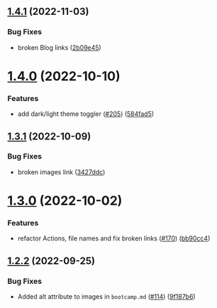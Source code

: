 ## [1.4.1](https://github.com/Pradumnasaraf/open-source-with-pradumna/compare/v1.4.0...v1.4.1) (2022-11-03)


### Bug Fixes

* broken Blog links ([2b09e45](https://github.com/Pradumnasaraf/open-source-with-pradumna/commit/2b09e45e15a5179bd3a12ee83663d75bfd6ecf62))



# [1.4.0](https://github.com/Pradumnasaraf/open-source-with-pradumna/compare/v1.3.1...v1.4.0) (2022-10-10)


### Features

* add dark/light theme toggler ([#205](https://github.com/Pradumnasaraf/open-source-with-pradumna/issues/205)) ([584fad5](https://github.com/Pradumnasaraf/open-source-with-pradumna/commit/584fad57e811de65962d86a6c8a40befe1fcf866))



## [1.3.1](https://github.com/Pradumnasaraf/open-source-with-pradumna/compare/v1.3.0...v1.3.1) (2022-10-09)


### Bug Fixes

* broken images link ([3427ddc](https://github.com/Pradumnasaraf/open-source-with-pradumna/commit/3427ddc600d1e1e8b11a223c46c788a49ad4d9bb))



# [1.3.0](https://github.com/Pradumnasaraf/open-source-with-pradumna/compare/v1.2.2...v1.3.0) (2022-10-02)


### Features

* refactor Actions, file names and fix broken links ([#170](https://github.com/Pradumnasaraf/open-source-with-pradumna/issues/170)) ([bb90cc4](https://github.com/Pradumnasaraf/open-source-with-pradumna/commit/bb90cc41a6879ec23319e3b1678e62641e9dc175))



## [1.2.2](https://github.com/Pradumnasaraf/open-source-with-pradumna/compare/v1.2.1...v1.2.2) (2022-09-25)


### Bug Fixes

* Added alt attribute to images in `bootcamp.md`  ([#114](https://github.com/Pradumnasaraf/open-source-with-pradumna/issues/114)) ([9f187b6](https://github.com/Pradumnasaraf/open-source-with-pradumna/commit/9f187b6195962a58bfc0a60534821949288fc6fb))



